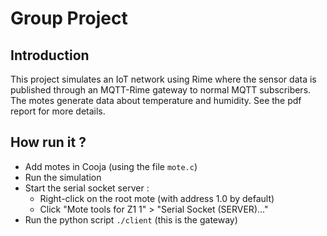 # Group Project

## Introduction
This project simulates an IoT network using Rime where the sensor data is published through an MQTT-Rime gateway to normal MQTT subscribers. The motes generate data about temperature and humidity. See the pdf report for more details.

## How run it ?
- Add motes in Cooja (using the file `mote.c`)
- Run the simulation
- Start the serial socket server :
  - Right-click on the root mote (with address 1.0 by default)
  - Click "Mote tools for Z1 1" > "Serial Socket (SERVER)..."
- Run the python script `./client` (this is the gateway)
